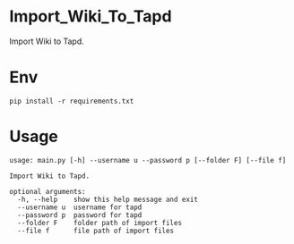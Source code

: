 # Import_Wiki_To_Tapd
Import Wiki to Tapd.

# Env
```
pip install -r requirements.txt
```

# Usage
```
usage: main.py [-h] --username u --password p [--folder F] [--file f]

Import Wiki to Tapd.

optional arguments:
  -h, --help    show this help message and exit
  --username u  username for tapd
  --password p  password for tapd
  --folder F    folder path of import files
  --file f      file path of import files

```
